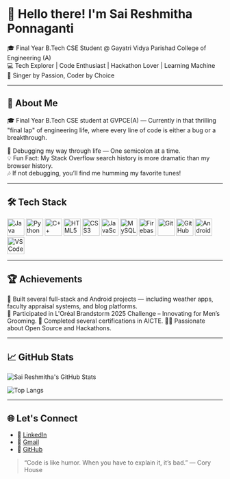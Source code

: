 # 👋 Hello there! I'm Sai Reshmitha Ponnaganti

🎓 Final Year B.Tech CSE Student @ Gayatri Vidya Parishad College of Engineering (A)  
💻 Tech Explorer | Code Enthusiast | Hackathon Lover | Learning Machine  
🎤 Singer by Passion, Coder by Choice  

---

## 💫 About Me  
🎓 Final Year B.Tech CSE student at GVPCE(A) — Currently in that thrilling "final lap" of engineering life, where every line of code is either a bug or a breakthrough.  

🐛 Debugging my way through life — One semicolon at a time.  
💡 Fun Fact: My Stack Overflow search history is more dramatic than my browser history.  
🎶 If not debugging, you’ll find me humming my favorite tunes!

---

## 🛠️ Tech Stack

<p align="left">
  <img src="https://cdn.jsdelivr.net/gh/devicons/devicon/icons/java/java-original.svg" alt="Java" width="40" height="40"/>
  <img src="https://cdn.jsdelivr.net/gh/devicons/devicon/icons/python/python-original.svg" alt="Python" width="40" height="40"/>
  <img src="https://cdn.jsdelivr.net/gh/devicons/devicon/icons/cplusplus/cplusplus-original.svg" alt="C++" width="40" height="40"/>
  <img src="https://cdn.jsdelivr.net/gh/devicons/devicon/icons/html5/html5-original.svg" alt="HTML5" width="40" height="40"/>
  <img src="https://cdn.jsdelivr.net/gh/devicons/devicon/icons/css3/css3-original.svg" alt="CSS3" width="40" height="40"/>
  <img src="https://cdn.jsdelivr.net/gh/devicons/devicon/icons/javascript/javascript-original.svg" alt="JavaScript" width="40" height="40"/>
  <img src="https://cdn.jsdelivr.net/gh/devicons/devicon/icons/mysql/mysql-original.svg" alt="MySQL" width="40" height="40"/>
  <img src="https://cdn.jsdelivr.net/gh/devicons/devicon/icons/firebase/firebase-plain.svg" alt="Firebase" width="40" height="40"/>
  <img src="https://cdn.jsdelivr.net/gh/devicons/devicon/icons/git/git-original.svg" alt="Git" width="40" height="40"/>
  <img src="https://cdn.jsdelivr.net/gh/devicons/devicon/icons/github/github-original.svg" alt="GitHub" width="40" height="40"/>
  <img src="https://cdn.jsdelivr.net/gh/devicons/devicon/icons/android/android-original.svg" alt="Android Studio" width="40" height="40"/>
  <img src="https://cdn.jsdelivr.net/gh/devicons/devicon/icons/vscode/vscode-original.svg" alt="VS Code" width="40" height="40"/>
</p>


---

## 🏆 Achievements  
🌟 Built several full-stack and Android projects — including weather apps, faculty appraisal systems, and blog platforms.  
🚀 Participated in L'Oréal Brandstorm 2025 Challenge – Innovating for Men’s Grooming.
🧠 Completed several certifications in AICTE. 
👩‍💻 Passionate about Open Source and Hackathons.

---

## 📈 GitHub Stats  
![Sai Reshmitha's GitHub Stats](https://github-readme-stats.vercel.app/api?username=SaiReshmitha&show_icons=true&theme=tokyonight)

![Top Langs](https://github-readme-stats.vercel.app/api/top-langs/?username=SaiReshmitha&layout=compact&theme=tokyonight)

---

## 🌐 Let's Connect  
- 💼 [LinkedIn](https://www.linkedin.com/in/saireshmitha)  
- 📧 [Gmail](mailto:saireshmitha@gmail.com)  
- 🐙 [GitHub](https://github.com/SaiReshmitha)  

> “Code is like humor. When you have to explain it, it’s bad.” — Cory House  

<!---
SaiReshmithaP/SaiReshmithaP is a ✨ special ✨ repository because its `README.md` (this file) appears on your GitHub profile.
You can click the Preview link to take a look at your changes.
--->
